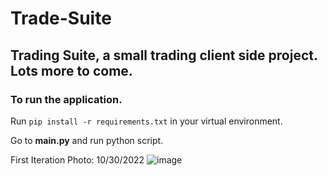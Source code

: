 # Trade-Suite
## Trading Suite, a small trading client side project. Lots more to come. 

### To run the application. 

Run `pip install -r requirements.txt` in your virtual environment.

Go to **main.py** and run python script.


First Iteration Photo: 10/30/2022
![image](https://user-images.githubusercontent.com/23511285/199171636-c7d621b3-ffa0-403f-b7c8-899f725a227a.png)
